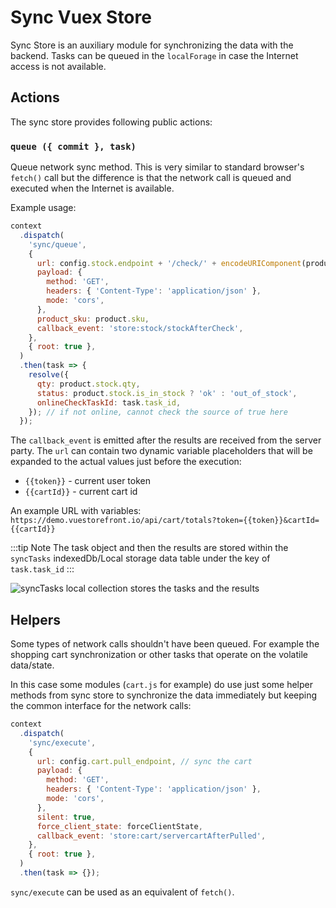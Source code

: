 # Sync Vuex Store

Sync Store is an auxiliary module for synchronizing the data with the backend. Tasks can be queued in the `localForage` in case the Internet access is not available.

## Actions

The sync store provides following public actions:

### `queue ({ commit }, task)`

Queue network sync method. This is very similar to standard browser's `fetch()` call but the difference is that the network call is queued and executed when the Internet is available.

Example usage:

```js
context
  .dispatch(
    'sync/queue',
    {
      url: config.stock.endpoint + '/check/' + encodeURIComponent(product.sku),
      payload: {
        method: 'GET',
        headers: { 'Content-Type': 'application/json' },
        mode: 'cors',
      },
      product_sku: product.sku,
      callback_event: 'store:stock/stockAfterCheck',
    },
    { root: true },
  )
  .then(task => {
    resolve({
      qty: product.stock.qty,
      status: product.stock.is_in_stock ? 'ok' : 'out_of_stock',
      onlineCheckTaskId: task.task_id,
    }); // if not online, cannot check the source of true here
  });
```

The `callback_event` is emitted after the results are received from the server party.
The `url` can contain two dynamic variable placeholders that will be expanded to the actual values just before the execution:

- `{{token}}` - current user token
- `{{cartId}}` - current cart id

An example URL with variables: `https://demo.vuestorefront.io/api/cart/totals?token={{token}}&cartId={{cartId}}`

:::tip Note
The task object and then the results are stored within the `syncTasks` indexedDb/Local storage data table under the key of `task.task_id`
:::

![syncTasks local collection stores the tasks and the results](../images/syncTasks-example.png)

## Helpers

Some types of network calls shouldn't have been queued. For example the shopping cart synchronization or other tasks that operate on the volatile data/state.

In this case some modules (`cart.js` for example) do use just some helper methods from sync store to synchronize the data immediately but keeping the common interface for the network calls:

```js
context
  .dispatch(
    'sync/execute',
    {
      url: config.cart.pull_endpoint, // sync the cart
      payload: {
        method: 'GET',
        headers: { 'Content-Type': 'application/json' },
        mode: 'cors',
      },
      silent: true,
      force_client_state: forceClientState,
      callback_event: 'store:cart/servercartAfterPulled',
    },
    { root: true },
  )
  .then(task => {});
```

`sync/execute` can be used as an equivalent of `fetch()`.
